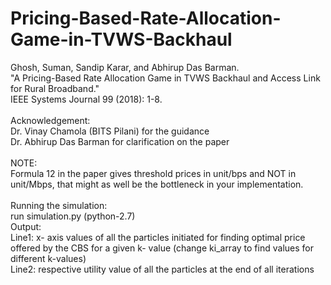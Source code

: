 # Pricing-Based-Rate-Allocation-Game-in-TVWS-Backhaul
Ghosh, Suman, Sandip Karar, and Abhirup Das Barman. <br>
"A Pricing-Based Rate Allocation Game in TVWS Backhaul and Access Link for Rural Broadband." <br>
IEEE Systems Journal 99 (2018): 1-8. <br>
<br>
Acknowledgement: <br>
Dr. Vinay Chamola (BITS Pilani) for the guidance <br>
Dr. Abhirup Das Barman for clarification on the paper<br>
<br>
NOTE: <br>
Formula 12 in the paper gives threshold prices in unit/bps and NOT in unit/Mbps, that might as well be the bottleneck in your implementation. <br>
<br>
Running the simulation: <br>
run simulation.py (python-2.7)<br>
Output:<br>
Line1: x- axis values of all the particles initiated for finding optimal price offered by the CBS for a given k- value (change ki_array to find values for different k-values)<br>
Line2: respective utility value of all the particles at the end of all iterations<br>
